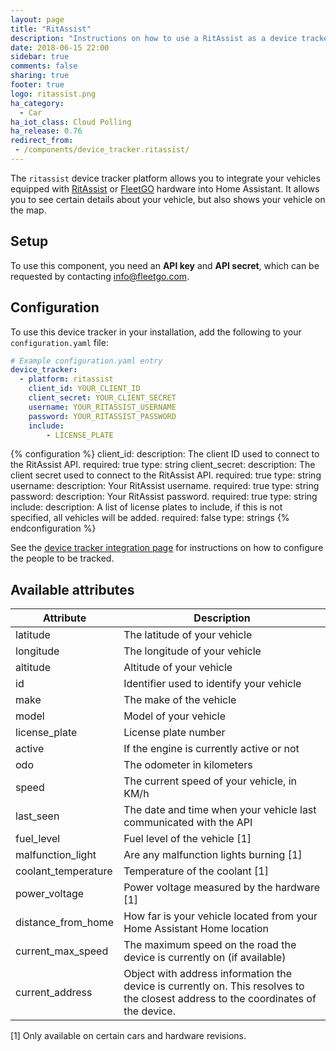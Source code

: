 ```yaml
---
layout: page
title: "RitAssist"
description: "Instructions on how to use a RitAssist as a device tracker."
date: 2018-06-15 22:00
sidebar: true
comments: false
sharing: true
footer: true
logo: ritassist.png
ha_category:
  - Car
ha_iot_class: Cloud Polling
ha_release: 0.76
redirect_from:
 - /components/device_tracker.ritassist/
---
```


The `ritassist` device tracker platform allows you to integrate your vehicles equipped with [RitAssist](https://ritassist.nl/) or [FleetGO](https://fleetgo.com) hardware into Home Assistant. It allows you to see certain details about your vehicle, but also shows your vehicle on the map.

## Setup

To use this component, you need an **API key** and **API secret**, which can be requested by contacting [info@fleetgo.com](mailto:info@fleetgo.com?subject=API%20Key).

## Configuration

To use this device tracker in your installation, add the following to your `configuration.yaml` file:

```yaml
# Example configuration.yaml entry
device_tracker:
  - platform: ritassist
    client_id: YOUR_CLIENT_ID
    client_secret: YOUR_CLIENT_SECRET
    username: YOUR_RITASSIST_USERNAME
    password: YOUR_RITASSIST_PASSWORD
    include:
        - LICENSE_PLATE
```

{% configuration %}
client_id:
  description: The client ID used to connect to the RitAssist API.
  required: true
  type: string
client_secret:
  description: The client secret used to connect to the RitAssist API.
  required: true
  type: string
username:
  description: Your RitAssist username.
  required: true
  type: string
password:
  description: Your RitAssist password.
  required: true
  type: string
include:
  description: A list of license plates to include, if this is not specified, all vehicles will be added.
  required: false
  type: strings
{% endconfiguration %}

See the [device tracker integration page](/components/device_tracker/) for instructions on how to configure the people to be tracked.

## Available attributes

| Attribute | Description |
|---|---|
| latitude | The latitude of your vehicle |
| longitude | The longitude of your vehicle |
| altitude | Altitude of your vehicle |
| id | Identifier used to identify your vehicle |
| make | The make of the vehicle |
| model | Model of your vehicle |
| license_plate | License plate number |
| active | If the engine is currently active or not |
| odo | The odometer in kilometers |
| speed | The current speed of your vehicle, in KM/h |
| last_seen | The date and time when your vehicle last communicated with the API |
| fuel_level | Fuel level of the vehicle [1] |
| malfunction_light | Are any malfunction lights burning [1] |
| coolant_temperature | Temperature of the coolant [1] |
| power_voltage | Power voltage measured by the hardware [1] |
| distance_from_home |  How far is your vehicle located from your Home Assistant Home location |
| current_max_speed | The maximum speed on the road the device is currently on (if available) |
| current_address | Object with address information the device is currently on. This resolves to the closest address to the coordinates of the device. |


[1] Only available on certain cars and hardware revisions.